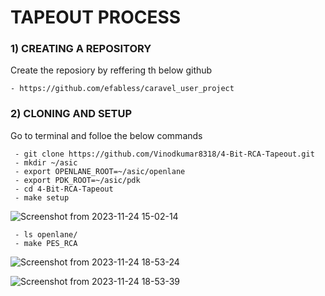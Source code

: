 # TAPEOUT PROCESS

### 1) CREATING A REPOSITORY
  Create the reposiory by reffering th below github
  
    - https://github.com/efabless/caravel_user_project


### 2) CLONING AND SETUP
 Go to terminal and folloe the below commands
 
     - git clone https://github.com/Vinodkumar8318/4-Bit-RCA-Tapeout.git
     - mkdir ~/asic  
     - export OPENLANE_ROOT=~/asic/openlane
     - export PDK_ROOT=~/asic/pdk
     - cd 4-Bit-RCA-Tapeout
     - make setup

![Screenshot from 2023-11-24 15-02-14](https://github.com/Vinodkumar8318/4-Bit-RCA-Tapeout/assets/142583979/1cfbe9b5-2b7e-4e4a-918d-0257efc87b6b)

     - ls openlane/
     - make PES_RCA

![Screenshot from 2023-11-24 18-53-24](https://github.com/Vinodkumar8318/4-Bit-RCA-Tapeout/assets/142583979/e8ca2281-2fc1-4c15-950f-bd2ab39cafb7)


![Screenshot from 2023-11-24 18-53-39](https://github.com/Vinodkumar8318/4-Bit-RCA-Tapeout/assets/142583979/94dda21a-741f-4608-9131-e5616b2b3ecc)


